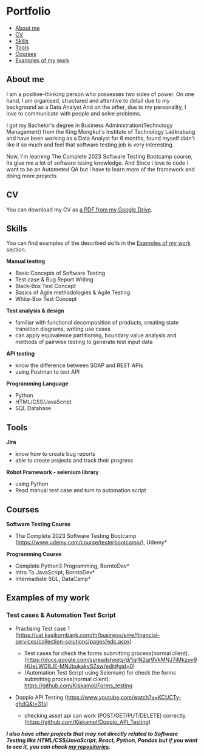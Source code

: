 
# Portfolio
- [About me](#about-me)
- [CV](#cv)
- [Skills](#skills)
- [Tools](#tools)
- [Courses](#courses)
- [Examples of my work](#examples-of-my-work)

## About me
I am a positive-thinking person who possesses two sides of power. On one hand, I am organised, structured and attentive to detail due to my background as a Data Analyst And on the other, due to my personality, I love to communicate with people and solve problems.

I got my Bachelor's degree in Business Administration(Technology Management) from the King Mongkut's Institute of Technology Ladkrabang and have been working as a Data Analyst for 6 months, found myself didn't like it so much and feel that software testing job is very interesting.

Now, I'm learning The Complete 2023 Software Testing Bootcamp course, Its give me a lot of software tesing knowledge. And Since i love to code i want to be an Autometed QA but i have to learn more of the framework and doing more projects 

## CV
You can download my CV as [a PDF from my Google Drive](https://drive.google.com/file/d/1zIDNuKLvSmvLC44OiKwxYv3yDw3i4VmH/view?usp=sharing).

## Skills

You can find examples of the described skills in the [Examples of my work](#examples-of-my-work) section.

__Manual testing__
  * Basic Concepts of Software Testing
  * Test case & Bug Report Writing
  * Black-Box Test Concept
  * Basics of Agile methodologies & Agile Testing
  * White-Box Test Concept

__Test analysis & design__
  * familiar with functional decomposition of products, creating state transition diagrams, writing use cases
  * can apply equivalence partitioning, boundary value analysis and methods of pairwise testing to generate test input data

__API testing__
  * know the difference between SOAP and REST APIs
  * using Postman to test API

__Programming Language__
  * Python
  * HTML/CSS/JavaScript
  * SQL Database


## Tools  

__Jira__
  * know how to create bug reports
  * able to create projects and track their progress

__Robot Framework - selenium library__
  * using Python
  * Read manual test case and turn to automation script

## Courses

__Software Testing Course__
- The Complete 2023 Software Testing Bootcamp (https://www.udemy.com/course/testerbootcamp/), Udemy*

__Programming Course__
  * Complete Python3 Programming, BorntoDev*
  * Intro To JavaScript, BorntoDev*
  * Intermadiate SQL, DataCamp*

## Examples of my work

### Test cases & Automation Test Script

- Practising Test case 1 (https://uat.kasikornbank.com/th/business/sme/financial-services/collection-solutions/pages/edc.aspx) 
  * Test cases for check the forms submitting process(normal client). 
    (https://docs.google.com/spreadsheets/d/1qrN2gr9VkMNJ7iMkzpy9HUeLWO8JE-MNJbukakvSZsw/edit#gid=0)
  * (Automation Test Script using Selenium) for check the forms submitting process(normal client).
    https://github.com/Kiskamol/Forms_testing
        
- Doppio API Testing (https://www.youtube.com/watch?v=KCUCTy-ghdQ&t=31s)
  * checking asset api can work (POST/GET/PUT/DELETE) correctly.
    (https://github.com/Kiskamol/Doppio_API_Testing)
    
 
    
***I also have other projects that may not directly related to Software Testing like HTML/CSS/JavaScript, React, Python, Pandas but if you want to see it, you can check [my repositories](https://github.com/Kiskamol?tab=repositories).***
    
